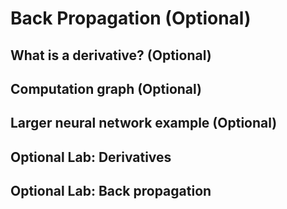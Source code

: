 # Back Propagation (Optional)

## What is a derivative? (Optional)

## Computation graph (Optional)

## Larger neural network example (Optional)

## Optional Lab: Derivatives

## Optional Lab: Back propagation
